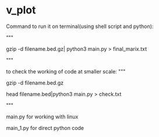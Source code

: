 # v_plot

Command to run it on terminal(using shell script and python):

"""

gzip -d filename.bed.gz| python3 main.py > final_marix.txt

"""

to check the working of code at smaller scale:
"""

gzip -d filename.bed.gz

head filename.bed|python3 main.py > check.txt

"""

main.py for working with linux

main_1.py for direct python code
